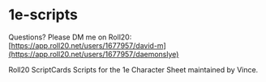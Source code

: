 # 1e-scripts
Questions? Please DM me on Roll20: [https://app.roll20.net/users/1677957/david-m](https://app.roll20.net/users/1677957/daemonslye)

Roll20 ScriptCards Scripts for the 1e Character Sheet maintained by Vince.
